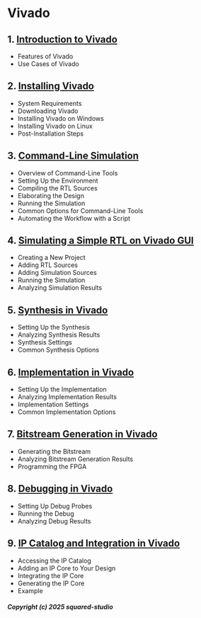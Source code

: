# Vivado
## 1. [Introduction to Vivado](Vivado/chapter_00001.md)
  - Features of Vivado
  - Use Cases of Vivado
## 2. [Installing Vivado](Vivado/chapter_00002.md)
  - System Requirements
  - Downloading Vivado
  - Installing Vivado on Windows
  - Installing Vivado on Linux
  - Post-Installation Steps
## 3. [Command-Line Simulation](Vivado/chapter_00003.md)
  - Overview of Command-Line Tools
  - Setting Up the Environment
  - Compiling the RTL Sources
  - Elaborating the Design
  - Running the Simulation
  - Common Options for Command-Line Tools
  - Automating the Workflow with a Script
## 4. [Simulating a Simple RTL on Vivado GUI](Vivado/chapter_00004.md)
  - Creating a New Project
  - Adding RTL Sources
  - Adding Simulation Sources
  - Running the Simulation
  - Analyzing Simulation Results
## 5. [Synthesis in Vivado](Vivado/chapter_00005.md)
  - Setting Up the Synthesis
  - Analyzing Synthesis Results
  - Synthesis Settings
  - Common Synthesis Options
## 6. [Implementation in Vivado](Vivado/chapter_00006.md)
  - Setting Up the Implementation
  - Analyzing Implementation Results
  - Implementation Settings
  - Common Implementation Options
## 7. [Bitstream Generation in Vivado](Vivado/chapter_00007.md)
  - Generating the Bitstream
  - Analyzing Bitstream Generation Results
  - Programming the FPGA
## 8. [Debugging in Vivado](Vivado/chapter_00008.md)
  - Setting Up Debug Probes
  - Running the Debug
  - Analyzing Debug Results
## 9. [IP Catalog and Integration in Vivado](Vivado/chapter_00009.md)
  - Accessing the IP Catalog
  - Adding an IP Core to Your Design
  - Integrating the IP Core
  - Generating the IP Core
  - Example

##### Copyright (c) 2025 squared-studio

